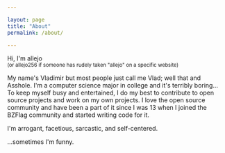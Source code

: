 ```yaml
---

layout: page
title: "About"
permalink: /about/

---
```


Hi, I'm allejo  
<small>(or allejo256 if someone has rudely taken "allejo" on a specific website)</small>

My name's Vladimir but most people just call me Vlad; well that and Asshole. I'm a computer science major in college and it's terribly boring... To keep myself busy and entertained, I do my best to contribute to open source projects and work on my own projects. I love the open source community and have been a part of it since I was 13 when I joined the BZFlag community and started writing code for it.

I'm arrogant, facetious, sarcastic, and self-centered.

...sometimes I'm funny.
